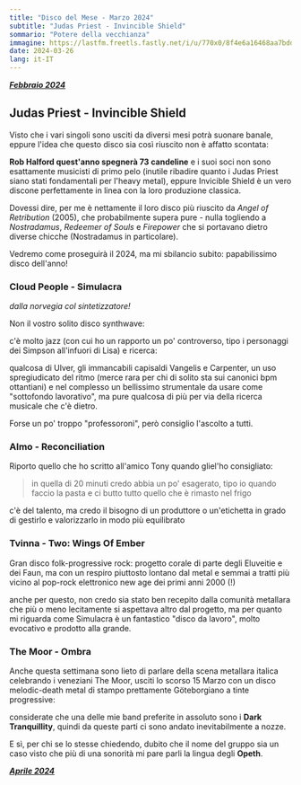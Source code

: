 ```yaml
---
title: "Disco del Mese - Marzo 2024"
subtitle: "Judas Priest - Invincible Shield"
sommario: "Potere della vecchianza"
immagine: https://lastfm.freetls.fastly.net/i/u/770x0/8f4e6a16468aa7bddda995f69839f20c.jpg
date: 2024-03-26
lang: it-IT
---
```


[_**Febbraio 2024**_](/posts/ita/disco-del-mese-02-2024)

## Judas Priest - Invincible Shield

Visto che i vari singoli sono usciti da diversi mesi potrà suonare banale, eppure l'idea che questo disco sia così riuscito non è affatto scontata: 

**Rob Halford quest'anno spegnerà 73 candeline** e i suoi soci non sono esattamente musicisti di primo pelo (inutile ribadire quanto i Judas Priest siano stati fondamentali per l'heavy metal), eppure Invicible Shield è un vero discone perfettamente in linea con la loro produzione classica. 

Dovessi dire, per me è nettamente il loro disco più riuscito da _Angel of Retribution_ (2005), che probabilmente supera pure - nulla togliendo a _Nostradamus_, _Redeemer of Souls_ e _Firepower_ che si portavano dietro diverse chicche (Nostradamus in particolare).

Vedremo come proseguirà il 2024, ma mi sbilancio subito: papabilissimo disco dell'anno!

### Cloud People - Simulacra 

_dalla norvegia col sintetizzatore!_

Non il vostro solito disco synthwave: 

c'è molto jazz (con cui ho un rapporto un po' controverso, tipo i personaggi dei Simpson all'infuori di Lisa) e ricerca:

qualcosa di Ulver, gli immancabili capisaldi Vangelis e Carpenter, un uso spregiudicato del ritmo (merce rara per chi di solito sta sui canonici bpm ottantiani) e nel complesso un bellissimo strumentale da usare come "sottofondo lavorativo", ma pure qualcosa di più per via della ricerca musicale che c'è dietro.

Forse un po' troppo "professoroni", però consiglio l'ascolto a tutti.

### Almo - Reconciliation

Riporto quello che ho scritto all'amico Tony quando gliel'ho consigliato: 

> in quella di 20 minuti credo abbia un po' esagerato, tipo io quando faccio la pasta e ci butto tutto quello che è rimasto nel frigo

c'è del talento, ma credo il bisogno di un produttore o un'etichetta in grado di gestirlo e valorizzarlo in modo più equilibrato

### Tvinna - Two: Wings Of Ember

Gran disco folk-progressive rock: progetto corale di parte degli Eluveitie e dei Faun, ma con un respiro piuttosto lontano dal metal e semmai a tratti più vicino al pop-rock elettronico new age dei primi anni 2000 (!) 

anche per questo, non credo sia stato ben recepito dalla comunità metallara che più o meno lecitamente si aspettava altro dal progetto, ma per quanto mi riguarda come Simulacra è un fantastico "disco da lavoro", molto evocativo e prodotto alla grande.

### The Moor - Ombra

Anche questa settimana sono lieto di parlare della scena metallara italica celebrando i veneziani The Moor, usciti lo scorso 15 Marzo con un disco melodic-death metal di stampo prettamente Göteborgiano a tinte progressive: 

considerate che una delle mie band preferite in assoluto sono i **Dark Tranquillity**, quindi da queste parti ci sono andato inevitabilmente a nozze.

E sì, per chi se lo stesse chiedendo, dubito che il nome del gruppo sia un caso visto che più di una sonorità mi pare parli la lingua degli **Opeth**.

[_**Aprile 2024**_](/posts/ita/disco-del-mese-04-2024)
